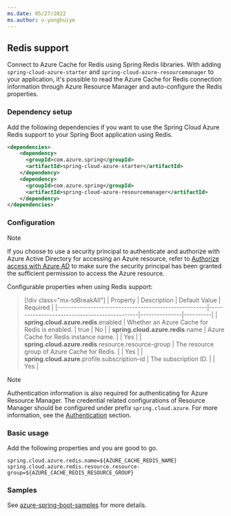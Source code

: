 ```yaml
---
ms.date: 05/27/2022
ms.author: v-yonghuiye
---
```


## Redis support

Connect to Azure Cache for Redis using Spring Redis libraries. With adding `spring-cloud-azure-starter` and `spring-cloud-azure-resourcemanager` to your application, it's possible to read the Azure Cache for Redis connection information through Azure Resource Manager and auto-configure the Redis properties.

### Dependency setup

Add the following dependencies if you want to use the Spring Cloud Azure Redis support to your Spring Boot application using Redis.

``` xml
<dependencies>
    <dependency>
      <groupId>com.azure.spring</groupId>
      <artifactId>spring-cloud-azure-starter</artifactId>
    </dependency>
    <dependency>
      <groupId>com.azure.spring</groupId>
      <artifactId>spring-cloud-azure-resourcemanager</artifactId>
    </dependency>
</dependencies>
```

### Configuration

> [!NOTE]
> If you choose to use a security principal to authenticate and authorize with Azure Active Directory for accessing an Azure resource, refer to [Authorize access with Azure AD](#authorize-access-with-azure-active-directory) to make sure the security principal has been granted the sufficient permission to access the Azure resource.

Configurable properties when using Redis support:

> [!div class="mx-tdBreakAll"]
> | Property                                             | Description                                  | Default Value | Required |
> |------------------------------------------------------|----------------------------------------------|---------------|----------|
> | **spring.cloud.azure.redis**.enabled                 | Whether an Azure Cache for Redis is enabled. | true          | No       |
> | **spring.cloud.azure.redis**.name                    | Azure Cache for Redis instance name.         |               | Yes      |
> | **spring.cloud.azure.redis**.resource.resource-group | The resource group of Azure Cache for Redis. |               | Yes      |
> | **spring.cloud.azure**.profile.subscription-id       | The subscription ID.                         |               | Yes      |

> [!NOTE]
Authentication information is also required for authenticating for Azure Resource Manager. The credential related configurations of Resource Manager should be configured under prefix `spring.cloud.azure`. For more information, see the [Authentication](#spring-cloud-azure-authentication) section.

### Basic usage

Add the following properties and you are good to go.

``` properties
spring.cloud.azure.redis.name=${AZURE_CACHE_REDIS_NAME}
spring.cloud.azure.redis.resource.resource-group=${AZURE_CACHE_REDIS_RESOURCE_GROUP}
```

### Samples

See [azure-spring-boot-samples](https://github.com/Azure-Samples/azure-spring-boot-samples/tree/spring-cloud-azure_4.2.0) for more details.
